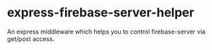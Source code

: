 # express-firebase-server-helper
An express middleware which helps you to control firebase-server via get/post access.

